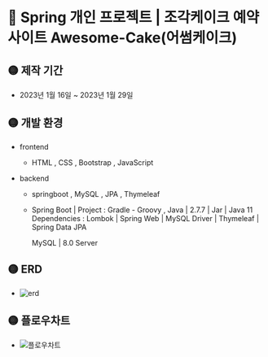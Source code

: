 # 🍰 Spring 개인 프로젝트 | 조각케이크 예약 사이트 Awesome-Cake(어썸케이크)

## 🟡 제작 기간
- 2023년 1월 16일 ~ 2023년 1월 29일

## 🟡 개발 환경
- frontend
  - HTML , CSS , Bootstrap , JavaScript

- backend
  - springboot , MySQL , JPA , Thymeleaf
  
  - Spring Boot | Project : Gradle - Groovy , Java | 2.7.7 | Jar | Java 11
    Dependencies : Lombok | Spring Web | MySQL Driver | Thymeleaf | Spring Data JPA

    MySQL | 8.0 Server 
  
## 🟡 ERD
  - ![erd](https://user-images.githubusercontent.com/117828769/224626103-91102186-ebf7-4e07-a2f3-5fbb4e2df13f.png)

## 🟡 플로우차트
  - ![플로우차트](https://user-images.githubusercontent.com/117828769/224626123-3aaae2d0-320d-43d6-817b-64229ca43026.png)
